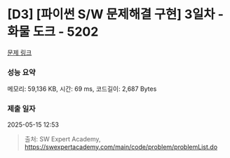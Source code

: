 # [D3] [파이썬 S/W 문제해결 구현] 3일차 - 화물 도크 - 5202 

[문제 링크](https://swexpertacademy.com/main/code/problem/problemDetail.do?contestProbId=AWT-K6DaceYDFAVT) 

### 성능 요약

메모리: 59,136 KB, 시간: 69 ms, 코드길이: 2,687 Bytes

### 제출 일자

2025-05-15 12:53



> 출처: SW Expert Academy, https://swexpertacademy.com/main/code/problem/problemList.do